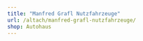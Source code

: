```yaml
---
title: "Manfred Grafl Nutzfahrzeuge"
url: /altach/manfred-grafl-nutzfahrzeuge/
shop: Autohaus
---
```

